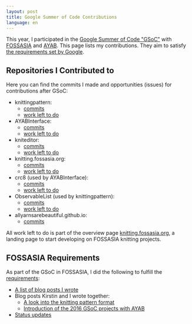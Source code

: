 ```yaml
---
layout: post
title: Google Summer of Code Contributions
language: en
---
```


This year, I participated in the
[Google Summer of Code "GSoC"](https://summerofcode.withgoogle.com/) with 
[FOSSASIA](http://fossasia.org/) and [AYAB](http://ayab-knitting.com/).
This page lists my contributions.
They aim to satisfy [the requirements set by Google](https://developers.google.com/open-source/gsoc/help/work-product).

Repositories I Contributed to
-----------------------------

Here you can find the commits I made and opportunities (issues) for contributions after GSoC:

- knittingpattern:
  - [commits](https://github.com/fossasia/knittingpattern/commits?author=niccokunzmann)
  - [work left to do](https://waffle.io/fossasia/knittingpattern)
- AYABInterface:
  - [commits](https://github.com/fossasia/AYABInterface/commits?author=niccokunzmann)
  - [work left to do](https://waffle.io/fossasia/AYABInterface)
- kniteditor:
  - [commits](https://github.com/fossasia/kniteditor/commits?author=niccokunzmann)
  - [work left to do](https://waffle.io/fossasia/kniteditor)
- knitting.fossasia.org:
  - [commits](https://github.com/fossasia/knitting.fossasia.org/commits?author=niccokunzmann)
  - [work left to do](https://waffle.io/fossasia/knitting.fossasia.org)
- crc8 (used by AYABInterface):
  - [commits](https://github.com/niccokunzmann/crc8/commits?author=niccokunzmann)
  - [work left to do](https://waffle.io/niccokunzmann/crc8)
- ObservableList (used by knittingpattern):
  - [commits](https://github.com/niccokunzmann/ObservableList/commits?author=niccokunzmann)
  - [work left to do](https://waffle.io/niccokunzmann/ObservableList)
- allyarnsarebeautiful.github.io:
  - [commits](https://github.com/AllYarnsAreBeautiful/allyarnsarebeautiful.github.io/commits?author=niccokunzmann)

All work left to do is part of the overview page
[knitting.fossasia.org](https://knitting.fossasia.org),
a landing page to start developing on FOSSASIA knitting projects.

FOSSASIA Requirements
---------------------

As part of the GSoC in FOSSASIA, I did the following to fulfill the [requirements](https://docs.google.com/document/d/19OFkhhCqBS0rWKk04t9ZKiQOjhLY3t3sPIZUvF3lDyM/edit):

- [A list of blog posts I wrote](http://blog.fossasia.org/author/niccokunzmannayab/)
- Blog posts Kirstin and I wrote together:
  - [A look into the knitting pattern format](http://blog.fossasia.org/184-2/)
  - [Introduction of the 2016 GSoC projects with AYAB](http://blog.fossasia.org/introduction-of-the-2016-gsoc-projects-with-ayab/)
- [Status updates](https://groups.google.com/forum/#!profile/knitapps/APn2wQepBIMxo7Q589feQ_pm10AnqwoSWpE7gNO00fDYU3zpXkDzURe4jFgrTyaRfYFqwVdCbCrR)

